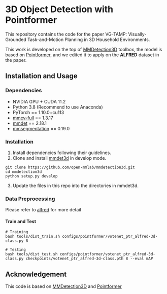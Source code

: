 # 3D Object Detection with Pointformer

This repository contains the code for the paper VG-TAMP: Visually-Grounded Task-and-Motion Planning in 3D Household Environments.

This work is developed on the top of [MMDetection3D](https://github.com/open-mmlab/mmdetection3d) toolbox, the model is based on [Pointformer](https://github.com/Vladimir2506/Pointformer), and we edited it to apply on the **ALFRED** dataset in the paper. 

## Installation and Usage

### Dependencies

- NVIDIA GPU + CUDA 11.2
- Python 3.8 (Recommend to use Anaconda)
- PyTorch == 1.10.0+cu113
- [mmcv-full](https://github.com/open-mmlab/mmcv) == 1.3.17
- [mmdet](https://github.com/open-mmlab/mmdetection) == 2.18.1
- [mmsegmentation](https://github.com/open-mmlab/mmsegmentation) == 0.19.0

### Installation

1. Install dependencies following their guidelines.
2. Clone and install [mmdet3d](https://github.com/open-mmlab/mmdetection3d) in develop mode.

```
git clone https://github.com/open-mmlab/mmdetection3d.git
cd mmdetection3d
python setup.py develop
```

3. Update the files in this repo into the directories in mmdet3d.

### Data Preprocessing

Please refer to [alfred](./data/alfred/README.md) for more detail

#### Train and Test

```
# Training
bash tools/dist_train.sh configs/pointformer/votenet_ptr_alfred-3d-class.py 8

# Testing 
bash tools/dist_test.sh configs/pointformer/votenet_ptr_alfred-3d-class.py checkpoints/votenet_ptr_alfred-3d-class.pth 8 --eval mAP
```

## Acknowledgement

This code is based on [MMDetection3D](https://github.com/open-mmlab/mmdetection3d) and [Pointformer](https://github.com/Vladimir2506/Pointformer)

